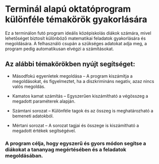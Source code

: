 # Terminál alapú oktatóprogram különféle témakörök gyakorlására

Ez a terminálon futó program ideális középiskolás diákok számára, mivel lehetőséget biztosít különböző matematikai feladatok gyakorlására és megoldására. A felhasználó csupán a szükséges adatokat adja meg, a program pedig automatikusan elvégzi a számításokat.

## Az alábbi témakörökben nyújt segítséget:

- Másodfokú egyenletek megoldása – A program kiszámítja a megoldásokat, és figyelmeztet, ha a diszkrimináns negatív, azaz nincs valós megoldás.

- Kamatos kamat számítás – Egyszerűen kiszámítható a végösszeg a megadott paraméterek alapján.

- Számtani sorozat – Különféle tagok és az összeg is meghatározható a bemeneti adatokból.

- Mértani sorozat – A sorozat tagjai és összege is kiszámítható a megadott értékek segítségével.

### A program célja, hogy egyszerű és gyors módon segítse a diákokat a tananyag megértésében és a feladatok megoldásában.
